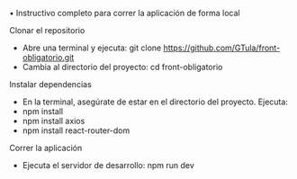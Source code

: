• Instructivo completo para correr la aplicación de forma local

Clonar el repositorio
- Abre una terminal y ejecuta:
git clone https://github.com/GTula/front-obligatorio.git
- Cambia al directorio del proyecto:
cd front-obligatorio

Instalar dependencias
- En la terminal, asegúrate de estar en el directorio del proyecto. Ejecuta:
- npm install
- npm install axios
- npm install react-router-dom

Correr la aplicación
- Ejecuta el servidor de desarrollo:
npm run dev
